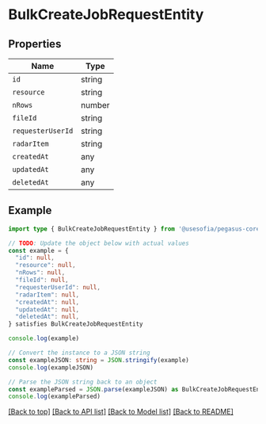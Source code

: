 
# BulkCreateJobRequestEntity


## Properties

Name | Type
------------ | -------------
`id` | string
`resource` | string
`nRows` | number
`fileId` | string
`requesterUserId` | string
`radarItem` | string
`createdAt` | any
`updatedAt` | any
`deletedAt` | any

## Example

```typescript
import type { BulkCreateJobRequestEntity } from '@usesofia/pegasus-core-api-sdk'

// TODO: Update the object below with actual values
const example = {
  "id": null,
  "resource": null,
  "nRows": null,
  "fileId": null,
  "requesterUserId": null,
  "radarItem": null,
  "createdAt": null,
  "updatedAt": null,
  "deletedAt": null,
} satisfies BulkCreateJobRequestEntity

console.log(example)

// Convert the instance to a JSON string
const exampleJSON: string = JSON.stringify(example)
console.log(exampleJSON)

// Parse the JSON string back to an object
const exampleParsed = JSON.parse(exampleJSON) as BulkCreateJobRequestEntity
console.log(exampleParsed)
```

[[Back to top]](#) [[Back to API list]](../README.md#api-endpoints) [[Back to Model list]](../README.md#models) [[Back to README]](../README.md)


